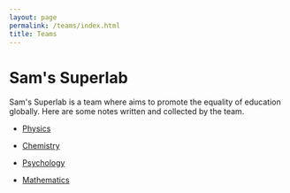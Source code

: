 ```yaml
---
layout: page
permalink: /teams/index.html
title: Teams
---
```


# Sam's Superlab
Sam's Superlab is a team where aims to promote the equality of education globally. Here are some notes written and collected by the team.

- [Physics]()

- [Chemistry]()

- [Psychology](https://Sam-superlab.github.io/Superlab/Psychology/Psychology-Topics/)

- [Mathematics]()


